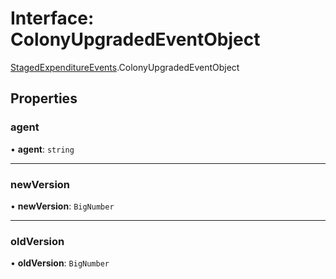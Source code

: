 # Interface: ColonyUpgradedEventObject

[StagedExpenditureEvents](../modules/StagedExpenditureEvents.md).ColonyUpgradedEventObject

## Properties

### agent

• **agent**: `string`

___

### newVersion

• **newVersion**: `BigNumber`

___

### oldVersion

• **oldVersion**: `BigNumber`
